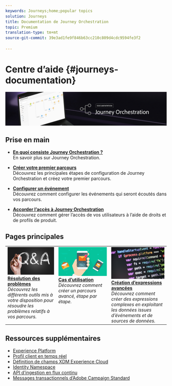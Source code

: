 ```yaml
---
keywords: Journeys;home;popular topics
solution: Journeys
title: Documentation de Journey Orchestration
topic: Premium
translation-type: tm+mt
source-git-commit: 39e3ad1fe9f846b63cc210c809d4cdc9594fe3f2

---
```



# Centre d’aide {#journeys-documentation}

![](using/assets/do-not-localize/bannerjourney.png)

## Prise en main

* **[En quoi consiste Journey Orchestration ?](using/action/working-with-adobe-campaign.md)**<br/>En savoir plus sur Journey Orchestration.

* **[Créer votre premier parcours](using/about/get-started.md)**<br/>Découvrez les principales étapes de configuration de Journey Orchestration et créez votre premier parcours.

* **[Configurer un événement](using/event/about-events.md#section_tbk_5qt_pgb)**<br/>Découvrez comment configurer les événements qui seront écoutés dans vos parcours.

* **[Accorder l’accès à Journey Orchestration](using/about/access-management.md)**<br/>Découvrez comment gérer l’accès de vos utilisateurs à l’aide de droits et de profils de produit.

## Pages principales

<table>
<tr>
    <td valign="top">
        <a href="using/about/troubleshooting.md">
       <img alt="Développeurs" src="using/assets/do-not-localize/FAQ.png" />
       </a>
    <div>
    <a href="using/about/troubleshooting.md"><strong>Résolution des problèmes</strong></a>
    </div>
    <em>Découvrez les différents outils mis à votre disposition pour résoudre les problèmes relatifs à vos parcours.</em>
    <br>
  </td>
  <td valign="top">
    <a href="using/usecase/building-the-journey.md">
      <img alt="build" src="using/assets/do-not-localize/design.png"/>
    </a>
    <div>
    <a href="using/usecase/building-the-journey.md"><strong>Cas d’utilisation</strong></a>
    </div>
    <em>Découvrez comment créer un parcours avancé, étape par étape.</em>
    <br>
  </td>
  <td valign="top">
    <a href="using/expression/expressionadvanced.md">
      <img alt="conditions" src="using/assets/do-not-localize/dev.png"/>
    </a>
    <div>
    <a href="using/expression/expressionadvanced.md"><strong>Création d’expressions avancées</strong></a>
    </div>
    <em>Découvrez comment créer des expressions complexes en exploitant les données issues d’événements et de sources de données. </em>
    <br>
  </td>
</tr>
</table>

## Ressources supplémentaires

* [Experience Platform](https://www.adobe.com/experience-platform/documentation-and-developer-resources.html)
* [Profil client en temps réel](https://www.adobe.io/apis/cloudplatform/dataservices/profile-identity-segmentation/profile-identity-segmentation-services.html#!api-specification/markdown/narrative/technical_overview/unified_profile_architectural_overview/unified_profile_architectural_overview.md)
* [Définition de champs XDM Experience Cloud](https://www.adobe.io/apis/cloudplatform/dataservices/xdm.html)
* [Identity Namespace](https://www.adobe.io/apis/cloudplatform/dataservices/profile-identity-segmentation/profile-identity-segmentation-services.html#!api-specification/markdown/narrative/technical_overview/identity_namespace_overview/identity_namespace_overview.md)
* [API d’ingestion en flux continu](https://www.adobe.io/apis/cloudplatform/dataservices/data-ingestion/data-ingestion-services.html#!api-specification/markdown/narrative/technical_overview/streaming_ingest/getting_started_with_platform_streaming_ingestion.md)
* [Messages transactionnels d’Adobe Campaign Standard](https://docs.adobe.com/content/help/en/campaign-standard/using/communication-channels/transactional-messaging/about-transactional-messaging.html)

